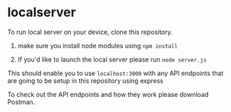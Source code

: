 # localserver

To run local server on your device, clone this repository.

1) make sure you install node modules using
``npm install``

2) If you'd like to launch the local server please run
``node server.js``

This should enable you to use ``localhost:3000`` with any API endpoints that 
are going to be setup in this repository using express

To check out the API endpoints and how they work please download Postman. 
